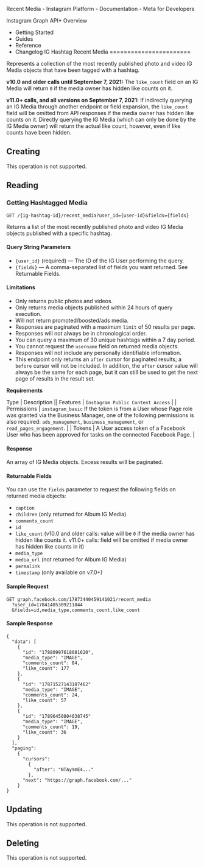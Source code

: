 
Recent Media - Instagram Platform - Documentation - Meta for Developers










Instagram Graph API* Overview
* Getting Started
* Guides
* Reference
* Changelog
IG Hashtag Recent Media
=======================


Represents a collection of the most recently published photo and video IG Media objects that have been tagged with a hashtag.


**v10.0 and older calls until September 7, 2021:** The `like_count` field on an IG Media will return `0` if the media owner has hidden like counts on it.


**v11.0+ calls, and all versions on September 7, 2021:** If indirectly querying an IG Media through another endpoint or field expansion, the `like_count` field will be omitted from API responses if the media owner has hidden like counts on it. Directly querying the IG Media (which can only be done by the IG Media owner) will return the actual like count, however, even if like counts have been hidden.


Creating
--------


This operation is not supported.


Reading
-------


### Getting Hashtagged Media


`GET /{ig-hashtag-id}/recent_media?user_id={user-id}&fields={fields}`


Returns a list of the most recently published photo and video IG Media objects published with a specific hashtag.


#### Query String Parameters


* `{user_id}` (required) — The ID of the IG User performing the query.
* `{fields}` — A comma-separated list of fields you want returned. See Returnable Fields.


#### Limitations


* Only returns public photos and videos.
* Only returns media objects published within 24 hours of query execution.
* Will not return promoted/boosted/ads media.
* Responses are paginated with a maximum `limit` of 50 results per page.
* Responses will not always be in chronological order.
* You can query a maximum of 30 unique hashtags within a 7 day period.
* You cannot request the `username` field on returned media objects.
* Responses will not include any personally identifiable information.
* This endpoint only returns an `after` cursor for paginated results; a `before` cursor will not be included. In addition, the `after` cursor value will always be the same for each page, but it can still be used to get the next page of results in the result set.


**Requirements**




 Type | Description || Features | `Instagram Public Content Access` |
| Permissions | `instagram_basic`
If the token is from a User whose Page role was granted via the Business Manager, one of the following permissions is also required: `ads_management`, `business_management`, or `read_pages_engagement`. |
| Tokens | A User access token of a Facebook User who has been approved for tasks on the connected Facebook Page. |

#### Response


An array of IG Media objects. Excess results will be paginated.


#### Returnable Fields


You can use the `fields` parameter to request the following fields on returned media objects:


* `caption`
* `children` (only returned for Album IG Media)
* `comments_count`
* `id`
* `like_count` (v10.0 and older calls: value will be `0` if the media owner has hidden like counts it. v11.0+ calls: field will be omitted if media owner has hidden like counts in it)
* `media_type`
* `media_url` (not returned for Album IG Media)
* `permalink`
* `timestamp` (only available on v7.0+)


#### Sample Request



```
GET graph.facebook.com/17873440459141021/recent_media
  ?user_id=17841405309211844
  &fields=id,media_type,comments_count,like_count
```
#### Sample Response



```
{
  "data": [
    {
      "id": "17880997618081620",
      "media_type": "IMAGE",
      "comments_count": 84,
      "like_count": 177
    },
    {
      "id": "17871527143187462"
      "media_type": "IMAGE",
      "comments_count": 24,
      "like_count": 57
    },
    {       
      "id": "17896450804038745"
      "media_type": "IMAGE",
      "comments_count": 19,
      "like_count": 36
    }
  ],
  "paging":
    {
      "cursors":
        {
          "after": "NTAyYmE4..."
        },
      "next": "https://graph.facebook.com/..."
    }
}
```
Updating
--------


This operation is not supported.


Deleting
--------


This operation is not supported.







































 
